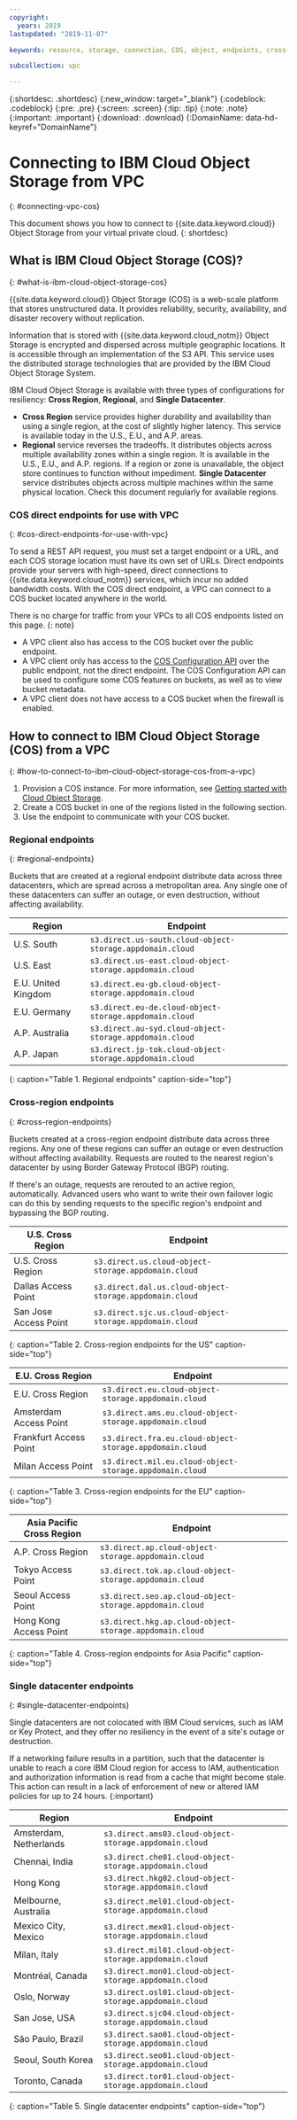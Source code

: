 ```yaml
---
copyright:
  years: 2019
lastupdated: "2019-11-07"

keywords: resource, storage, connection, COS, object, endpoints, cross-region, regional, datacenter, vpc

subcollection: vpc

---
```

{:shortdesc: .shortdesc}
{:new_window: target="_blank"}
{:codeblock: .codeblock}
{:pre: .pre}
{:screen: .screen}
{:tip: .tip}
{:note: .note}
{:important: .important}
{:download: .download}
{:DomainName: data-hd-keyref="DomainName"}

# Connecting to IBM Cloud Object Storage from VPC
{: #connecting-vpc-cos}

This document shows you how to connect to {{site.data.keyword.cloud}} Object Storage from your virtual private cloud.
{: shortdesc}


## What is IBM Cloud Object Storage (COS)?
{: #what-is-ibm-cloud-object-storage-cos}

{{site.data.keyword.cloud}} Object Storage (COS) is a web-scale platform that stores unstructured data. It provides reliability, security, availability, and disaster recovery without replication.

Information that is stored with {{site.data.keyword.cloud_notm}} Object Storage is encrypted and dispersed across multiple geographic locations. It is accessible through an implementation of the S3 API. This service uses the distributed storage technologies that are provided by the IBM Cloud Object Storage System.

IBM Cloud Object Storage is available with three types of configurations for resiliency: **Cross Region**, **Regional**, and **Single Datacenter**.
* **Cross Region** service provides higher durability and availability than using a single region, at the cost of slightly higher latency. This service is available today in the U.S., E.U., and A.P. areas.
* **Regional** service reverses the tradeoffs. It distributes objects across multiple availability zones within a single region. It is available in the U.S., E.U., and A.P. regions. If a region or zone is unavailable, the object store continues to function without impediment.
**Single Datacenter** service distributes objects across multiple machines within the same physical location. Check this document regularly for available regions.

### COS direct endpoints for use with VPC
{: #cos-direct-endpoints-for-use-with-vpc}

To send a REST API request, you must set a target endpoint or a URL, and each COS storage location must have its own set of URLs. Direct endpoints provide your servers with high-speed, direct connections to {{site.data.keyword.cloud_notm}} services, which incur no added bandwidth costs. With the COS direct endpoint, a VPC can connect to a COS bucket located anywhere in the world.

There is no charge for traffic from your VPCs to all COS endpoints listed on this page.
{: note}

* A VPC client also has access to the COS bucket over the public endpoint.
* A VPC client only has access to the [COS Configuration API](https://{DomainName}/apidocs/cos/cos-configuration) over the public endpoint, not the direct endpoint. The COS Configuration API can be used to configure some COS features on buckets, as well as to view bucket metadata.
* A VPC client does not have access to a COS bucket when the firewall is enabled.

## How to connect to IBM Cloud Object Storage (COS) from a VPC
{: #how-to-connect-to-ibm-cloud-object-storage-cos-from-a-vpc}

1. Provision a COS instance. For more information, see [Getting started with Cloud Object Storage](/docs/services/cloud-object-storage?topic=cloud-object-storage-getting-started).
2. Create a COS bucket in one of the regions listed in the following section.
3. Use the endpoint to communicate with your COS bucket.

### Regional endpoints
{: #regional-endpoints}

Buckets that are created at a regional endpoint distribute data across three datacenters, which are spread across a metropolitan area. Any single one of these datacenters can suffer an outage, or even destruction, without affecting availability.

| **Region** | **Endpoint** |
|------------|-------------------------------|
| U.S. South | `s3.direct.us-south.cloud-object-storage.appdomain.cloud`|
| U.S. East | `s3.direct.us-east.cloud-object-storage.appdomain.cloud`|
| E.U. United Kingdom | `s3.direct.eu-gb.cloud-object-storage.appdomain.cloud`|
| E.U. Germany | `s3.direct.eu-de.cloud-object-storage.appdomain.cloud`|
| A.P. Australia | `s3.direct.au-syd.cloud-object-storage.appdomain.cloud`
| A.P. Japan | `s3.direct.jp-tok.cloud-object-storage.appdomain.cloud` |
{: caption="Table 1. Regional endpoints" caption-side="top"}

### Cross-region endpoints
{: #cross-region-endpoints}

Buckets created at a cross-region endpoint distribute data across three regions. Any one of these regions can suffer an outage or even destruction without affecting availability. Requests are routed to the nearest region's datacenter by using Border Gateway Protocol (BGP) routing.

If there's an outage, requests are rerouted to an active region, automatically. Advanced users who want to write their own failover logic can do this by sending requests to the specific region's endpoint and bypassing the BGP routing.

| **U.S. Cross Region** | **Endpoint** |
|------------|-------------------------------|
| U.S. Cross Region | `s3.direct.us.cloud-object-storage.appdomain.cloud` |
| Dallas Access Point | `s3.direct.dal.us.cloud-object-storage.appdomain.cloud` |
| San Jose Access Point | `s3.direct.sjc.us.cloud-object-storage.appdomain.cloud` |
{: caption="Table 2. Cross-region endpoints for the US" caption-side="top"}

| **E.U. Cross Region** | **Endpoint** |
|------------|-------------------------------|
| E.U. Cross Region | `s3.direct.eu.cloud-object-storage.appdomain.cloud` |
| Amsterdam Access Point | `s3.direct.ams.eu.cloud-object-storage.appdomain.cloud` |
| Frankfurt Access Point | `s3.direct.fra.eu.cloud-object-storage.appdomain.cloud` |
| Milan Access Point | `s3.direct.mil.eu.cloud-object-storage.appdomain.cloud` |
{: caption="Table 3. Cross-region endpoints for the EU" caption-side="top"}

| **Asia Pacific Cross Region** | **Endpoint** |
|------------|-------------------------------|
| A.P. Cross Region | `s3.direct.ap.cloud-object-storage.appdomain.cloud` |
| Tokyo Access Point | `s3.direct.tok.ap.cloud-object-storage.appdomain.cloud` |
| Seoul Access Point | `s3.direct.seo.ap.cloud-object-storage.appdomain.cloud` |
| Hong Kong Access Point | `s3.direct.hkg.ap.cloud-object-storage.appdomain.cloud` |
{: caption="Table 4. Cross-region endpoints for Asia Pacific" caption-side="top"}

 ### Single datacenter endpoints
 {: #single-datacenter-endpoints}

Single datacenters are not colocated with IBM Cloud services, such as IAM or Key Protect, and they offer no resiliency in the event of a site's outage or destruction.

If a networking failure results in a partition, such that the datacenter is unable to reach a core IBM Cloud region for access to IAM, authentication and authorization information is read from a cache that might become stale. This action can result in a lack of enforcement of new or altered IAM policies for up to 24 hours.
{:important}

| **Region** | **Endpoint** |
|------------|-------------------------------|
| Amsterdam, Netherlands | `s3.direct.ams03.cloud-object-storage.appdomain.cloud` |
| Chennai, India | `s3.direct.che01.cloud-object-storage.appdomain.cloud` |
| Hong Kong | `s3.direct.hkg02.cloud-object-storage.appdomain.cloud` |
| Melbourne, Australia | `s3.direct.mel01.cloud-object-storage.appdomain.cloud` |
| Mexico City, Mexico | `s3.direct.mex01.cloud-object-storage.appdomain.cloud` |
| Milan, Italy | `s3.direct.mil01.cloud-object-storage.appdomain.cloud` |
| Montréal, Canada | `s3.direct.mon01.cloud-object-storage.appdomain.cloud` |
| Oslo, Norway | `s3.direct.osl01.cloud-object-storage.appdomain.cloud` |
| San Jose, USA | `s3.direct.sjc04.cloud-object-storage.appdomain.cloud` |
| São Paulo, Brazil | `s3.direct.sao01.cloud-object-storage.appdomain.cloud` |
| Seoul, South Korea | `s3.direct.seo01.cloud-object-storage.appdomain.cloud` |
| Toronto, Canada | `s3.direct.tor01.cloud-object-storage.appdomain.cloud` |
{: caption="Table 5. Single datacenter endpoints" caption-side="top"}

